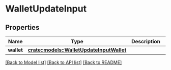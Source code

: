 # WalletUpdateInput

## Properties

Name | Type | Description | Notes
------------ | ------------- | ------------- | -------------
**wallet** | [**crate::models::WalletUpdateInputWallet**](WalletUpdateInput_wallet.md) |  | 

[[Back to Model list]](../README.md#documentation-for-models) [[Back to API list]](../README.md#documentation-for-api-endpoints) [[Back to README]](../README.md)


